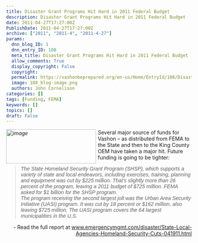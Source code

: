 ```yaml
---
title: Disaster Grant Programs Hit Hard in 2011 Federal Budget
description: Disaster Grant Programs Hit Hard in 2011 Federal Budget
date: 2011-04-27T17:27:00Z
PublishDate: 2011-04-27T17:27:00Z
archive: ["2011", "2011-4", "2011-4-27"]
params:
  dnn_blog_ID: 1
  dnn_entry_ID: 108
  meta_title: Disaster Grant Programs Hit Hard in 2011 Federal Budget
  allow_comments: True
  display_copyright: False
  copyright:
  permalink: https://vashonbeprepared.org/en-us/Home/EntryId/108/Disaster-Grant-Programs-Hit-Hard-in-2011-Federal-Budget
  image: 108_blog-image.png
  authors: John Cornelison
categories: []
tags: [Funding, FEMA]
keywords: []
topics: []
draft: False
---
```


<p><a href="./images/108/9736a88fc17e_916B-image_2.png"><em><img title="image" border="0" alt="image" align="left" width="244" height="93" style="background-image: none; border-bottom: 0px; border-left: 0px; margin: 0px 5px 5px 0px; padding-left: 0px; padding-right: 0px; display: inline; float: left; border-top: 0px; border-right: 0px; padding-top: 0px" src="./images/108/9736a88fc17e_916B-image_thumb.png" /></em></a>Several major source of funds for Vashon – as distributed from FEMA to the State and then to the King County OEM have taken a major hit. Future funding is going to be tighter:</p>
<blockquote>
<p><em><font face="Arial">The State Homeland Security Grant Program (SHSP), which supports a variety of state and local endeavors, including exercises, training, planning and equipment was cut by $225 million. That’s slightly more than 26 percent of the program, leaving a 2011 budget of $725 million. FEMA asked for $1 billion for the SHSP program. <br />
The program receiving the second largest jolt was the Urban Area Security Initiative (UASI) program. It was cut by 18 percent or $162 million, also leaving $725 million. The UASI program covers the 64 largest municipalities in the U.S.</font></em></p>
</blockquote>
<p align="right">- Read the full report at <a title="http://www.emergencymgmt.com/disaster/State-Local-Agencies-Homeland-Security-Cuts-041911.html" href="http://www.emergencymgmt.com/disaster/State-Local-Agencies-Homeland-Security-Cuts-041911.html">www.emergencymgmt.com/disaster/State-Local-Agencies-Homeland-Security-Cuts-041911.html</a></p>
